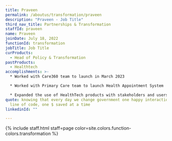 ```yaml
---
title: Praveen
permalink: /aboutus/transformation/praveen
description: "Praveen - Job Title"
third_nav_title: Partnerships & Transformation
staffId: praveen
name: Praveen
joinDate: July 18, 2022
functionId: transformation
jobTitle: Job Title
curProducts:
  - Head of Policy & Transformation
pastProducts:
  - Healthtech
accomplishments: >-
  * Worked with Care360 team to launch in March 2023

  * Worked with Primary Care team to launch Health Appointment System

  * Expanded the use of HealthTech products with stakeholders and users (e.g. Queue with SAF and MediPay/IRMS with MOH)
quote: knowing that every day we change government one happy interaction, one
  line of code, one $ saved at a time
linkedinId: ""

---
```


{% include staff.html staff=page color=site.colors.function-colors.transformation %}
